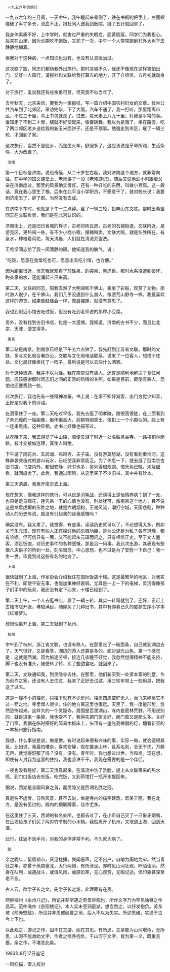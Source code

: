      一九五六年的旅行 

  一九五六年的三月间，一天中午，我午睡起来晕倒了，跌在书橱的把手上，左面颊碰破了半寸多长，流血不止。报社同人送我到医院，缝了五针就回来了。 

  我身体素质不好，上中学时，就害过严重的失眠症，面黄肌瘦，同学们为我担心。后来在山里，因为长期吃不饱饭，又犯了一次，中午一个人常常跑到村外大树下去静静地躺着。 

  但我对于这种病，一点知识也没有，也没有认真医治过。 

  这次跌了跤，同志们都劝我外出旅行。那时进城不久，我还不像现在这样害怕出门，又好一人孤行，请报社和文联给我打算去的地方，开了介绍信，五月初就动身了。 

  对于旅行，虽说我还有些余勇可贾，但究竟不似当年了。 

  去年秋天，北京来信，要我为一家报纸，写一篇介绍中国农村妇女的文章。我坐公共汽车到了北郊区。采访完毕，下了大雨，汽车不通了。我一打听，那里距离市区，不过三十里，背上书包就走了。过去，每天走上八九十里，对我是平常的事。谁知走了不到二十里，腿就不好使起来，像要跳舞。我以为是饿了，坐在路旁，吃了两口郊区老乡送给我的新玉米面饼子，还是不顶事。勉强走到市区，雇了一辆三轮，才回到了家。 

  这次旅行，当然不是徒步，而是坐火车，舒服多了，这应该说是革命所赐，生活条件，大为改善了。 

     济南 

  第一个目标是济南。说也奇怪，从二十岁左右起，我对济南这个地方，就非常向往。在中学的国文课堂上，老师讲了一段《老残游记》，随后又说他幼小时跟着父亲在济南度过，那里的风景确实很好。还有一种好吃的东西，叫做小豆腐。这一段话，竟在我心里生了根。后来在北平当小学职员，不愿意干了，就对校长说：我要到济南去了，辞了职。当然没有去成。 

  在济南下车时，也就是下午一二点钟。雇了一辆三轮，投奔山东文联。那时王希坚同志在文联负责，我们是在北京认识的。 

  济南街上，还是旧日省城的样子，古老的砖瓦房，古老的石铺街道。文联附近，是游览区，更热闹一些，有不少小商小贩，摆摊叫卖。文联大院，就是名胜所在，有泉水，种植着荷花，每天清晨，人们就在清流旁盥洗。 

  王希坚同志给了我一间清静的房。他知道我的脾气，说： 

  “吃饭，愿意在食堂吃也可，愿意出去吃小馆，也方便。” 

  因为距离很近，当天我就观看了珍珠泉、趵突泉、黑虎泉。那时水系没遭到破坏，趵突泉的水，还能涌起三尺来高。 

  第二天，文联的同志，陪我去游了大明湖和千佛山，乘坐了彩船，观赏了文物。那时游人很少，在千佛山，我们几乎没遇到什么游人，像游荒山野寺一样。我最喜欢这样的游览，如果像赶庙会一样，摩肩接踵，就没有意思了。 

  我也到附近小馆去吃过饭，但没有吃到老师说的那种小豆腐。 

  另外，没有找到古旧书店，也是一大遗憾。我知道，济南的古书不少，而且比北京、天津，便宜得多。 

     南京 

  第二站是南京。到南京已经是下午五六点钟了。我先赶到江苏省文联。那时的文联，多与文化局合署办公，文联与文化局电话联系，说来了一位客人，想找个住处。文化局好像推托了一阵子，最后说是可以去住什么酒家。 

  对于这种遭遇，我并不以为怪。我在南京没有熟人，还算是顺利地解决了食住问题。应该感谢那时同志们之间的正常的热情的关照。如果是目前，即使有熟人，恐怕也还要费劲一些。 

  此次旅行，我也先有一些精神准备。书上说：在家不知好宾客，出门方觉少知音，正好是对我下的评语。 

  在酒家住了一夜。第二天吃过早饭，我先去逛了明孝陵，陵很高很陡，在上面看到了朱元璋的一幅画像，躯体很高大，前额特别突出，像扣上一个小瓢似的。脸上有一连串黑痣。这种异相，史书上好像也描写过。 

  从孝陵下来，我去游览了中山陵，顺便又游了附近一处名胜灵谷寺。一路梧桐林荫路，枝叶交接如连理，真使人叫绝。 

  下午游了雨花台、玄武湖、鸡鸣寺、夫子庙。没有游莫愁湖，没有看到秦淮河。这样奔袭突击式的游山玩水，已经使我非常疲乏。为了休息一下，就去逛了逛南京古旧书店。书店内外，都很安静，好书也多，排列得很规则。惜天色已晚，未及细看，就回旅舍了。此后，我通过函购，从这里买了不少旧书，其中并有珍本。 

  第三天清晨，我离开南京去上海。 

  现在想来，像我这样的旅行，可以说是消耗战，还谈得上是怡情养病？到了一处，也只是走马观花，连凭吊一下的心情也没有。别处犹可，像南京这个地方，且不说这是龙盘虎踞的形胜之地，就是六朝烟粉，王谢风流，潮打空城，天国悲剧，种种动人的历史传说，就没有引起我的丝毫感慨吗？ 

  确实没有。我太累了。我觉得，有些事，读读历史就可以了，不必想得太多。例如关于朱元璋，现在有些人正在探讨他的杀戮功臣，是为公还是为私？各有道理，都有论据。但可信只有一面，又不能起朱元璋而问之，只有相信正史。至于文人墨客，酒足饭饱，对历史事件的各种感慨，那是另一码事。我此次出游，其表现有些像凡夫俗子的所到一处，刻名留念。中心思想，也不过是为了安慰一下自己：我一生一世，毕竟到过这些有名的地方了。 

     上海 

  很快就到了上海，作家协会介绍我住在国际饭店十楼。这是最繁华的地区，对我实在不利。即使平安无事，也能加重神经衰弱。尤其是一上一下的电梯，灵活得像孩子们手中的玩具，我还没有定下心来，十楼已经到了。 

  第二天上午，一个人去逛书店，雇了一辆三轮，其实一转弯就到了。还好，正赶上古籍书店开张，琳琅满目，随即买了几种旧书，其中有仰慕已久的戚蓼生序小字本《红楼梦》。 

  想很快离开上海，第二天就到了杭州。 

     杭州 

  中午到了杭州，浙江省文联，也没有熟人。在那里吃了一碗面条，自己就到湖边去了。天气很好，又是春季，湖边的游人还算是多的。面对湖光山色，第一个感觉是：这就是西湖。因为旅途劳顿，接连几夜睡不好觉，我忽然觉得精神不能支持，脚下也没有准头，随便转了转，买了些甜食吃，就回来了。 

  第二天，文联通知我，到灵隐寺去住。在那里，他们新买到一处资本家的别墅，作为创作之家，还没有人去住过，我来了正好去试试。用三轮车带上一些用具，把我送了过去。 

  这是一幢不小的楼房，只楼下就有不少房间。楼房四周空旷无人，而飞来峰离它不过一箭之地。寺里僧人很少，住的地方离这里也很远。天黑了，我一度量形势，忽然恐怖起来。这样大的一个灵隐寺，周围是百里湖山，寺内是密林荒野，不用说别的，就是进来一条狼，我也受不了。我得先把门窗关好，而门窗又是那么多。关好了门窗，我躺在临时搭好的简易木板床上，头顶有一盏光亮微弱的灯，翻看新买的一本杭州旅行指南。 

  我想，什么事说是说，做是做。有时说起来很有兴味的事，实际一做，就会适得其反。比如说，我最怕嘈杂，喜欢安静，现在置身山林，且系名刹，全无干扰，万籁无声，就觉得舒服了吗？没有，没有。青年时，我也想过出世，当和尚。现在想，即使有人封我为这里的住持，我也坚决不干。我现在需要的是一个伴侣。 

  一夜也没有睡好，第二天清晨起来，在溪流中洗了洗脸，提上从文联带来的热水瓶，到门口饭店去吃饭。吃完饭，又到茶馆打一瓶开水提回来。 

  据说，西湖是全国风景之首，而灵隐又是西湖名胜之冠。 

  真是名不虚传。自然风景，且不去说，单是寺内的庙宇建筑，宏美丰丽，我在北方，是没有见过的。殿内的楹联牌匾，佳作尤多。 

  在这里住了三天，西湖的有名处所，也都去过了，在小市自己买了一只象牙烟嘴，在岳坟给孩子们买了两对竹节制的小水桶。我就离开了杭州，又取道上海，回到天津。 

  此行，往返不到半月，对我的身体非常不利，不久就大病了。 

     跋 

  余之晚年，蛰居都市，厌见扰攘，畏闻恶声，足不出户，自喻为画地为牢。然当青壮之年，亦曾于燕南塞北，太行两侧，有所涉足。亦时见山河壮观，阡陌佳丽。然身在队列，或遇战斗，或值风雨，或感饥寒，无心观赏，无暇记述。但印象甚深至老不忘。 

  古人云，欲学子长之文，先学子长之游，此理固有在焉。 

  然柳柳州《永州八记》，所记并非罕遇之奇景异观也，所作文字乃为罕见独特之作品耳。范仲淹作《岳阳楼记》，本人实未至洞庭湖，想当然之，以抒发抱负。苏东坡《前赤壁赋》，所见并非周郎破曹之地，后人不以为失实。所述思绪，实通于古今上下也。 

  以此观之，游记之作，固不在其游，而在其思。有所思，文章能为山河增色，无所思，山河不能救助文字。作者之修养抱负，于山河于文字，皆为第一义，既重且要。余之作，不堪言此矣。 

  1983年8月17日追记 

  一鸣扫描，雪儿校对 

